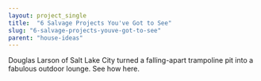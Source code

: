 ```yaml
---
layout: project_single
title:  "6 Salvage Projects You've Got to See"
slug: "6-salvage-projects-youve-got-to-see"
parent: "house-ideas"
---
```

Douglas Larson of Salt Lake City turned a falling-apart trampoline pit into a fabulous outdoor lounge. See how here.